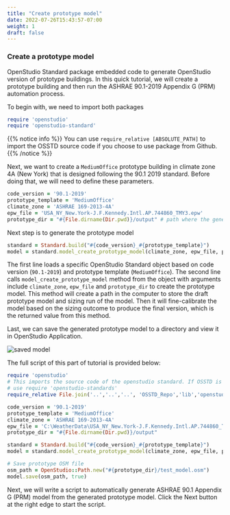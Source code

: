 ```yaml
---
title: "Create prototype model"
date: 2022-07-26T15:43:57-07:00
weight: 1
draft: false
---
```


### Create a prototype model

OpenStudio Standard package embedded code to generate OpenStudio version of prototype buildings. In this quick tutorial, we will create a prototype building and then run the ASHRAE 90.1-2019 Appendix G (PRM) automation process.

To begin with, we need to import both packages

```ruby
require 'openstudio'
require 'openstudio-standard'
```

{{% notice info %}}
You can use `require_relative [ABSOLUTE_PATH]` to import the OSSTD source code if you choose to use package from Github.
{{% /notice %}}

Next, we want to create a `MediumOffice` prototype building in climate zone 4A (New York) that is designed following the 90.1 2019 standard. Before doing that, we will need to define these parameters.

```ruby
code_version = '90.1-2019'
prototype_template = 'MediumOffice'
climate_zone = 'ASHRAE 169-2013-4A'
epw_file = 'USA_NY_New.York-J.F.Kennedy.Intl.AP.744860_TMY3.epw'
prototype_dir = "#{File.dirname(Dir.pwd)}/output" # path where the generated prototype saved.
```

Next step is to generate the prototype model

```ruby
standard = Standard.build("#{code_version}_#{prototype_template}")
model = standard.model_create_prototype_model(climate_zone, epw_file, prototype_dir)
```

The first line loads a specific OpenStudio Standard object based on code version (`90.1-2019`) and prototype template (`MediumOffice`).
The second line calls `model_create_prototype_model` method from the object with arguments include `climate_zone`, `epw_file` and `prototype_dir` to create the prototype model. This method will create a path in the computer to store the draft prototype model and sizing run of the model. Then it will fine-calibrate the model based on the sizing outcome to produce the final version, which is the returned value from this method.

Last, we can save the generated prototype model to a directory and view it in OpenStudio Application.

![saved model](/BEM-for-PRM/userguide/quick_start/image/prototype_medium_office.PNG?width=800px)

The full script of this part of tutorial is provided below:

```ruby
require 'openstudio'
# This imports the source code of the openstudio standard. If OSSTD is installed in GEM, then simply
# use require 'openstudio-standards'
require_relative File.join('..','..','..', 'OSSTD_Repo','lib','openstudio-standards.rb')

code_version = '90.1-2019'
prototype_template = 'MediumOffice'
climate_zone = 'ASHRAE 169-2013-4A'
epw_file = 'C:\WeatherData\USA_NY_New.York-J.F.Kennedy.Intl.AP.744860_TMY3.epw'
prototype_dir = "#{File.dirname(Dir.pwd)}/output"

standard = Standard.build("#{code_version}_#{prototype_template}")
model = standard.model_create_prototype_model(climate_zone, epw_file, prototype_dir)

# Save prototype OSM file
osm_path = OpenStudio::Path.new("#{prototype_dir}/test_model.osm")
model.save(osm_path, true)
```

Next, we will write a script to automatically generate ASHRAE 90.1 Appendix G (PRM) model from the generated prototype model. Click the Next button at the right edge to start the script.

